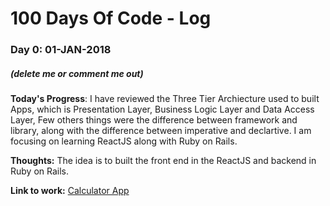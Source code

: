 # 100 Days Of Code - Log

### Day 0: 01-JAN-2018
##### (delete me or comment me out)

**Today's Progress**: I have reviewed the Three Tier Archiecture used to built Apps, which is Presentation Layer, Business Logic Layer and Data Access Layer, Few others things were the difference between framework and library, along with the difference between imperative and declartive. I am focusing on learning ReactJS along with Ruby on Rails.

**Thoughts:** The idea is to built the front end in the ReactJS and backend in Ruby on Rails.

**Link to work:** [Calculator App](http://www.example.com)

